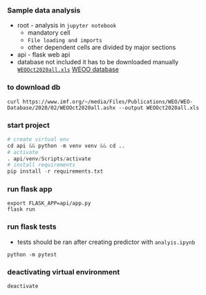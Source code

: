 ### Sample data analysis

* root - analysis in `jupyter notebook`
  - mandatory cell
  - `File loading and imports`
  - other dependent cells are divided by major sections
* api - flask web api
* database not included it has to be downloaded manually
[`WEOOct2020all.xls`](https://www.imf.org/~/media/Files/Publications/WEO/WEO-Database/2020/02/WEOOct2020all.ashx)
[WEOO database](https://www.imf.org/en/Publications/WEO/weo-database/2020/October/download-entire-database)

### to download db
```
curl https://www.imf.org/~/media/Files/Publications/WEO/WEO-Database/2020/02/WEOOct2020all.ashx --output WEOOct2020all.xls
```

### start project
```python
# create virtual env
cd api && python -m venv venv && cd ..
# activate 
. api/venv/Scripts/activate
# install requirements
pip install -r requirements.txt
```

### run flask app
```
export FLASK_APP=api/app.py
flask run
```

### run flask tests
* tests should be ran after creating predictor with `analyis.ipynb`
```
python -m pytest
```

### deactivating virtual environment
```python
deactivate
```